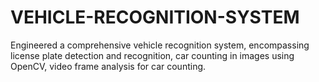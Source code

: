 # VEHICLE-RECOGNITION-SYSTEM
Engineered a comprehensive vehicle recognition system, encompassing license plate detection and recognition, car counting in images using OpenCV, video frame analysis for car counting. 
